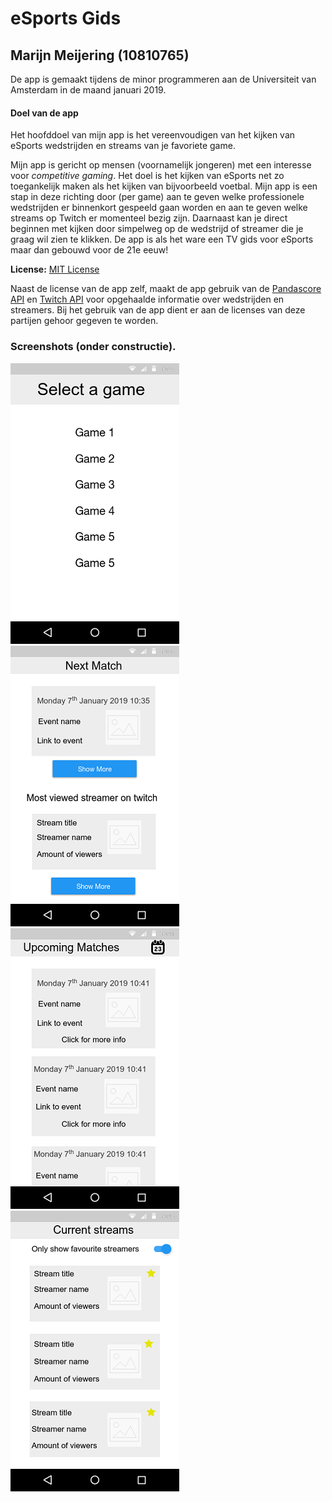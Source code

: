 # eSports Gids
## Marijn Meijering (10810765)
De app is gemaakt tijdens de minor programmeren aan de Universiteit van Amsterdam in de maand januari 2019.

#### Doel van de app
Het hoofddoel van mijn app is het vereenvoudigen van het kijken van eSports wedstrijden en streams van je favoriete game. 

Mijn app is gericht op mensen (voornamelijk jongeren) met een interesse voor *competitive gaming*. Het doel is het kijken van eSports net zo toegankelijk maken als het kijken van bijvoorbeeld voetbal. Mijn app is een stap in deze richting door (per game) aan te geven welke professionele wedstrijden er binnenkort gespeeld gaan worden en aan te geven welke streams op Twitch er momenteel bezig zijn. Daarnaast kan je direct beginnen met kijken door simpelweg op de wedstrijd of streamer die je graag wil zien te klikken. De app is als het ware een TV gids voor eSports maar dan gebouwd voor de 21e eeuw!

**License:** [MIT License](LICENSE)

Naast de license van de app zelf, maakt de app gebruik van de [Pandascore API](https://pandascore.co/terms) en [Twitch API](https://www.twitch.tv/p/legal/terms-of-service/) voor opgehaalde informatie over wedstrijden en streamers. Bij het gebruik van de app dient er aan de licenses van deze partijen gehoor gegeven te worden.

### Screenshots (onder constructie).

![Schets 1](https://github.com/10810765/Programmeerproject/blob/master/doc/Schets_1.png)
![Schets 2](https://github.com/10810765/Programmeerproject/blob/master/doc/Schets_2.png)
![Schets 3](https://github.com/10810765/Programmeerproject/blob/master/doc/Schets_3.png)
![Schets 4](https://github.com/10810765/Programmeerproject/blob/master/doc/Schets_4.png)



